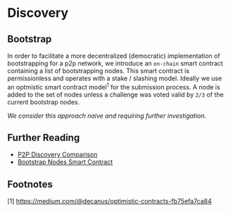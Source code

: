 # Discovery

## Bootstrap

In order to facilitate a more decentralized (democratic) implementation of bootstrapping for a p2p network, we introduce an `on-chain` smart contract containing a list of bootstrapping nodes. This smart contract is permissionless and operates with a stake / slashing model. Ideally we use an optmistic smart contract model<sup>1</sup> for the submission process.
A node is added to the set of nodes unless a challenge was voted valid by `2/3` of the current bootstrap nodes.

*We consider this approach naive and requiring further investigation.*

## Further Reading
 - [P2P Discovery Comparison](discovery-comparison.md)
 - [Bootstrap Nodes Smart Contract](https://discuss.status.im/t/bootstrap-nodes-smart-contract/1135)

## Footnotes
 [1] https://medium.com/@decanus/optimistic-contracts-fb75efa7ca84
